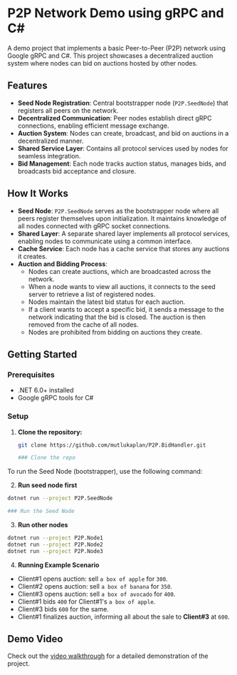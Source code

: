 # P2P Network Demo using gRPC and C#

A demo project that implements a basic Peer-to-Peer (P2P) network using Google gRPC and C#. This project showcases a decentralized auction system where nodes can bid on auctions hosted by other nodes.

## Features

- **Seed Node Registration**: Central bootstrapper node (`P2P.SeedNode`) that registers all peers on the network.
- **Decentralized Communication**: Peer nodes establish direct gRPC connections, enabling efficient message exchange.
- **Auction System**: Nodes can create, broadcast, and bid on auctions in a decentralized manner.
- **Shared Service Layer**: Contains all protocol services used by nodes for seamless integration.
- **Bid Management**: Each node tracks auction status, manages bids, and broadcasts bid acceptance and closure.

## How It Works

- **Seed Node**: `P2P.SeedNode` serves as the bootstrapper node where all peers register themselves upon initialization. It maintains knowledge of all nodes connected with gRPC socket connections.
- **Shared Layer**: A separate shared layer implements all protocol services, enabling nodes to communicate using a common interface.
- **Cache Service**: Each node has a cache service that stores any auctions it creates.
- **Auction and Bidding Process**:
  - Nodes can create auctions, which are broadcasted across the network.
  - When a node wants to view all auctions, it connects to the seed server to retrieve a list of registered nodes.
  - Nodes maintain the latest bid status for each auction.
  - If a client wants to accept a specific bid, it sends a message to the network indicating that the bid is closed. The auction is then removed from the cache of all nodes.
  - Nodes are prohibited from bidding on auctions they create.

## Getting Started

### Prerequisites

- .NET 6.0+ installed
- Google gRPC tools for C#

### Setup

1. **Clone the repository:**

   ```bash
   git clone https://github.com/mutlukaplan/P2P.BidHandler.git

   ### Clone the repo
   ```
To run the Seed Node (bootstrapper), use the following command:

2. **Run seed node first**


```bash
dotnet run --project P2P.SeedNode

### Run the Seed Node
```

3. **Run other nodes**

```bash
dotnet run --project P2P.Node1
dotnet run --project P2P.Node2
dotnet run --project P2P.Node3
```


4. **Running Example Scenario**

- Client#1 opens auction: sell `a box of apple` for `300`.
- Client#2 opens auction: sell `a box of banana` for `350`.
- Client#3 opens auction: sell `a box of avocado` for `400`.
- Client#1 bids `400` for Client#1's `a box of apple`.
- Client#3 bids `600` for the same.
- Client#1 finalizes auction, informing all about the sale to **Client#3** at `600`.

## Demo Video

Check out the [video walkthrough](https://mutlukaplan.github.io/P2P.BidHandler/P2p_Bidder_Example.mp4) for a detailed demonstration of the project.
